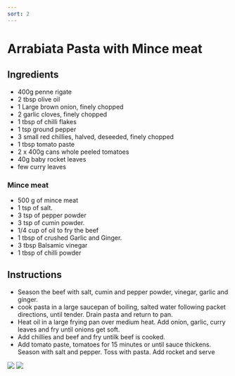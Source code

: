 ```yaml
---
sort: 2
---
```


# Arrabiata Pasta with Mince meat

## Ingredients

* 400g penne rigate
* 2 tbsp olive oil
* 1 Large brown onion, finely chopped
* 2 garlic cloves, finely chopped
* 1 tbsp of chilli flakes 
* 1 tsp ground pepper 
* 3 small red chillies, halved, deseeded, finely chopped
* 1 tbsp tomato paste
* 2 x 400g cans whole peeled tomatoes
* 40g baby rocket leaves
* few curry leaves

### Mince meat
* 500 g of mince meat
* 1 tsp of salt.
* 3 tsp of pepper powder
* 3 tsp of cumin powder.
* 1/4 cup of oil to fry the beef
* 1 tbsp of crushed Garlic and Ginger.
* 3 tbsp Balsamic vinegar 
* 1 tbsp of chilli powder

## Instructions

* Season the beef with salt, cumin and pepper powder, vinegar, garlic and ginger.
* cook pasta in a large saucepan of boiling, salted water following packet directions, until tender. Drain pasta and return to pan.
* Heat oil in a large frying pan over medium heat. Add onion, garlic, curry leaves and fry until onions get soft.
* Add chillies and beef and fry untilk beef is cooked.
* Add tomato paste, tomatoes for 15 minutes or until sauce thickens. Season with salt and pepper. Toss with pasta. Add rocket and serve

<img src="{{site.baseurl}}/images/pasta.jpeg"/>
<img src="{{site.baseurl}}/images/pasta2.jpeg"/>
